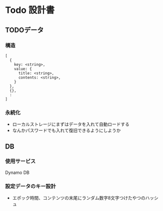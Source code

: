 Todo 設計書
===

TODOデータ
---

### 構造
```
[
  {
    key: <string>,
    value: {
      title: <string>,
      contents: <string>,
    }
  },
  {},
  :
]
```

### 永続化
- ローカルストレージにまずはデータを入れて自動ロードする
- なんかパスワードでも入れて復旧できるようにしようか

DB
---

### 使用サービス
Dynamo DB

### 設定データのキー設計
- エポック時間、コンテンツの末尾にランダム数字8文字つけたやつのハッシュ

